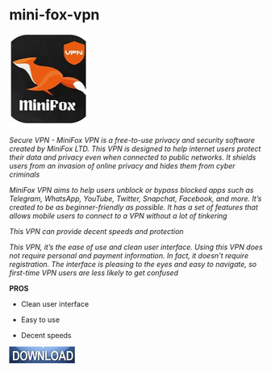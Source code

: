 # mini-fox-vpn

<img src="https://github.com/EtariousDruns/mini-fox-vpn/blob/main/mf.png"/>

*Secure VPN - MiniFox VPN is a free-to-use privacy and security software created by MiniFox LTD. This VPN is designed to help internet users protect their data and privacy even when connected to public networks. It shields users from an invasion of online privacy and hides them from cyber criminals*

*MiniFox VPN aims to help users unblock or bypass blocked apps such as Telegram, WhatsApp, YouTube, Twitter, Snapchat, Facebook, and more. It’s created to be as beginner-friendly as possible. It has a set of features that allows mobile users to connect to a VPN without a lot of tinkering*

*This VPN can provide decent speeds and protection*

*This VPN, it’s the ease of use and clean user interface. Using this VPN does not require personal and payment information. In fact, it doesn’t require registration. The interface is pleasing to the eyes and easy to navigate, so first-time VPN users are less likely to get confused*

**PROS**

+  Clean user interface

+  Easy to use

+  Decent speeds

<img src="https://github.com/EtariousDruns/mini-fox-vpn/blob/main/d1.png"/>
